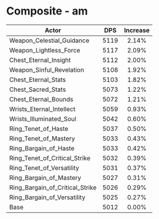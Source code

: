 # Composite - am
| Actor | DPS | Increase |
|---|:---:|:---:|
|Weapon_Celestial_Guidance|5119|2.14%|
|Weapon_Lightless_Force|5117|2.09%|
|Chest_Eternal_Insight|5112|2.00%|
|Weapon_Sinful_Revelation|5108|1.92%|
|Chest_Eternal_Stats|5103|1.82%|
|Chest_Sacred_Stats|5073|1.22%|
|Chest_Eternal_Bounds|5072|1.21%|
|Wrists_Eternal_Intellect|5059|0.93%|
|Wrists_Illuminated_Soul|5042|0.60%|
|Ring_Tenet_of_Haste|5037|0.50%|
|Ring_Tenet_of_Mastery|5033|0.43%|
|Ring_Bargain_of_Haste|5033|0.42%|
|Ring_Tenet_of_Critical_Strike|5032|0.39%|
|Ring_Tenet_of_Versatility|5031|0.37%|
|Ring_Bargain_of_Mastery|5027|0.31%|
|Ring_Bargain_of_Critical_Strike|5026|0.29%|
|Ring_Bargain_of_Versatility|5025|0.27%|
|Base|5012|0.00%|
